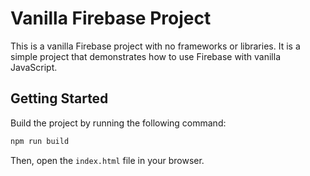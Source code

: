 # Vanilla Firebase Project

This is a vanilla Firebase project with no frameworks or libraries. It is a simple project that demonstrates how to use Firebase with vanilla JavaScript.

## Getting Started

Build the project by running the following command:

```bash
npm run build
```

Then, open the `index.html` file in your browser.